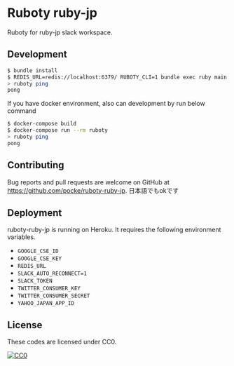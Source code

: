 Ruboty ruby-jp
===

Ruboty for ruby-jp slack workspace.



Development
---

```bash
$ bundle install
$ REDIS_URL=redis://localhost:6379/ RUBOTY_CLI=1 bundle exec ruby main.rb
> ruboty ping
pong
```

If you have docker environment, also can development by run below command

```bash
$ docker-compose build
$ docker-compose run --rm ruboty
> ruboty ping
pong
```



Contributing
---


Bug reports and pull requests are welcome on GitHub at https://github.com/pocke/ruboty-ruby-jp.
日本語でもokです


Deployment
---

ruboty-ruby-jp is running on Heroku.
It requires the following environment variables.

* `GOOGLE_CSE_ID`
* `GOOGLE_CSE_KEY`
* `REDIS_URL`
* `SLACK_AUTO_RECONNECT=1`
* `SLACK_TOKEN`
* `TWITTER_CONSUMER_KEY`
* `TWITTER_CONSUMER_SECRET`
* `YAHOO_JAPAN_APP_ID`

License
---


These codes are licensed under CC0.

[![CC0](http://i.creativecommons.org/p/zero/1.0/88x31.png "CC0")](http://creativecommons.org/publicdomain/zero/1.0/deed.en)
